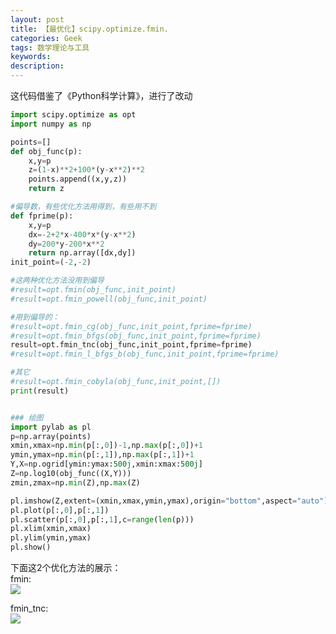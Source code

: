 ```yaml
---
layout: post
title: 【最优化】scipy.optimize.fmin.
categories: Geek
tags: 数学理论与工具
keywords:
description:
---
```




这代码借鉴了《Python科学计算》，进行了改动  

```py
import scipy.optimize as opt
import numpy as np

points=[]
def obj_func(p):
    x,y=p
    z=(1-x)**2+100*(y-x**2)**2
    points.append((x,y,z))
    return z

#偏导数，有些优化方法用得到，有些用不到
def fprime(p):
    x,y=p
    dx=-2+2*x-400*x*(y-x**2)
    dy=200*y-200*x**2
    return np.array([dx,dy])
init_point=(-2,-2)

#这两种优化方法没用到偏导
#result=opt.fmin(obj_func,init_point)
#result=opt.fmin_powell(obj_func,init_point)

#用到偏导的：
#result=opt.fmin_cg(obj_func,init_point,fprime=fprime)
#result=opt.fmin_bfgs(obj_func,init_point,fprime=fprime)
result=opt.fmin_tnc(obj_func,init_point,fprime=fprime)
#result=opt.fmin_l_bfgs_b(obj_func,init_point,fprime=fprime)

#其它
#result=opt.fmin_cobyla(obj_func,init_point,[])
print(result)


### 绘图
import pylab as pl
p=np.array(points)
xmin,xmax=np.min(p[:,0])-1,np.max(p[:,0])+1
ymin,ymax=np.min(p[:,1]),np.max(p[:,1])+1
Y,X=np.ogrid[ymin:ymax:500j,xmin:xmax:500j]
Z=np.log10(obj_func((X,Y)))
zmin,zmax=np.min(Z),np.max(Z)

pl.imshow(Z,extent=(xmin,xmax,ymin,ymax),origin="bottom",aspect="auto")
pl.plot(p[:,0],p[:,1])
pl.scatter(p[:,0],p[:,1],c=range(len(p)))
pl.xlim(xmin,xmax)
pl.ylim(ymin,ymax)
pl.show()
```
下面这2个优化方法的展示：  
fmin:  
<img src='http://www.guofei.site/public/postimg/fmin.png'>

fmin_tnc:  
<img src='http://www.guofei.site/public/postimg/fmin_tnc.png'>
